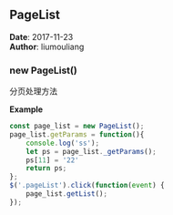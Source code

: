 ## PageList
**Date**: 2017-11-23  
**Author**: liumouliang  
### new PageList()
<p>分页处理方法</p>

**Example**  
```javascript
const page_list = new PageList();
page_list.getParams = function(){
    console.log('ss');
    let ps = page_list._getParams();
    ps[11] = '22'
    return ps;
};
$('.pageList').click(function(event) {
    page_list.getList();
});
```
